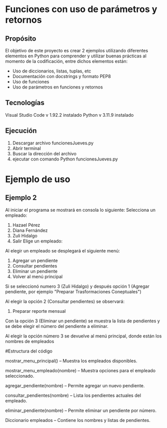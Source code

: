 # Funciones con uso de parámetros y retornos

## Propósito

El objetivo de este proyecto es crear 2 ejemplos utilizando diferentes elementos en Python para comprender
y utilizar buenas prácticas al momento de la codificación, entre dichos elementos están:

- Uso de diccionarios, listas, tuplas, etc
- Documentación con docstrings y formato PEP8
- Uso de funciones
- Uso de parámetros en funciones y retornos

## Tecnologías
Visual Studio Code v 1.92.2 instalado
Python v 3.11.9 instalado

## Ejecución

1. Descargar archivo funcionesJueves.py
2. Abrir terminal
3. Buscar la dirección del archivo
4. ejecutar con comando
	Python funcionesJueves.py

# Ejemplo de uso
## Ejemplo 2

Al iniciar el programa se mostrará en consola lo siguiente:
  Selecciona un empleado:
  1. Hazael Pérez
  2. Diana Fernández
  3. Zuli Hidalgo
  4. Salir
  Elige un empleado:

Al elegir un empleado se desplegará el siguiente menú:

1. Agregar un pendiente
2. Consultar pendientes
3. Eliminar un pendiente
4. Volver al menú principal

Si se seleccionó numero 3 (Zuli Hidalgo) y después opción 1 (Agregar pendiente, por ejemplo "Preparar Trasformaciones Coneptuales")

Al elegir la opción 2 (Consultar pendientes) se observará:
1. Preparar reporte mensual

Con la opción 3 (Eliminar un pendiente) se muestra la lista de pendientes y se debe elegir el número del pendiente a eliminar.

Al elegir la opción número 3 se devuelve al menú principal, donde están los nombres de empleados

#Estructura del código

mostrar_menu_principal() – Muestra los empleados disponibles.

mostrar_menu_empleado(nombre) – Muestra opciones para el empleado seleccionado.

agregar_pendiente(nombre) – Permite agregar un nuevo pendiente.

consultar_pendientes(nombre) – Lista los pendientes actuales del empleado.

eliminar_pendiente(nombre) – Permite eliminar un pendiente por número.

Diccionario empleados – Contiene los nombres y listas de pendientes.
